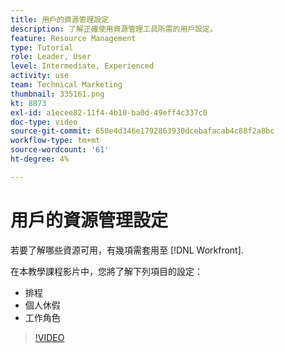 ```yaml
---
title: 用戶的資源管理設定
description: 了解正確使用資源管理工具所需的用戶設定。
feature: Resource Management
type: Tutorial
role: Leader, User
level: Intermediate, Experienced
activity: use
team: Technical Marketing
thumbnail: 335161.png
kt: 8873
exl-id: a1ecee82-11f4-4b10-ba0d-49eff4c337c0
doc-type: video
source-git-commit: 650e4d346e1792863930dcebafacab4c88f2a8bc
workflow-type: tm+mt
source-wordcount: '61'
ht-degree: 4%

---
```


# 用戶的資源管理設定

若要了解哪些資源可用，有幾項需套用至 [!DNL Workfront].

在本教學課程影片中，您將了解下列項目的設定：

* 排程
* 個人休假
* 工作角色

>[!VIDEO](https://video.tv.adobe.com/v/335161/?quality=12&learn=on)
